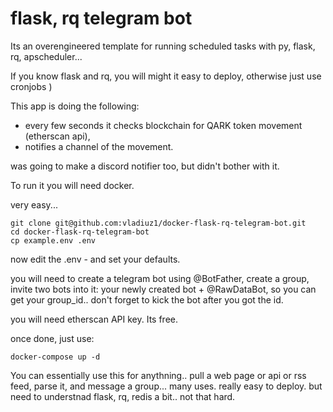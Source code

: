 # flask, rq telegram bot

Its an overengineered template for running scheduled tasks with py, flask, rq, apscheduler...

If you know flask and rq, you will might it easy to deploy, otherwise just use cronjobs )

This app is doing the following:

- every few seconds it checks blockchain for QARK token movement (etherscan api), 
- notifies a channel of the movement.

was going to make a discord notifier too, but didn't bother with it.

To run it you will need docker.

very easy...

```
git clone git@github.com:vladiuz1/docker-flask-rq-telegram-bot.git
cd docker-flask-rq-telegram-bot
cp example.env .env
```

now edit the .env - and set your defaults.

you will need to create a telegram bot using @BotFather, create a group, invite two bots into
it: your newly created bot + @RawDataBot, so you can get your group_id.. don't forget to kick the bot
after you got the id.

you will need etherscan API key. Its free.

once done, just use:

```
docker-compose up -d
```

You can essentially use this for anythning.. pull a web page or api or rss feed, parse it, and message a 
group... many uses. really easy to deploy. but need to understnad
flask, rq, redis a bit.. not that hard.